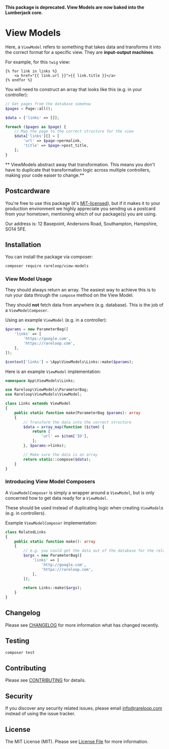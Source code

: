 **This package is deprecated. View Models are now baked into the Lumberjack core.**

# View Models

Here, a `ViewModel` refers to something that takes data and transforms it into the correct format for a specific view. They are **input-output machines**.

For example, for this `twig` view:

```twig
{% for link in links %}
    <a href="{{ link.url }}">{{ link.title }}</a>
{% endfor %}
```

You will need to construct an array that looks like this (e.g. in your controller):

```php
// Get pages from the database somehow
$pages = Page::all();

$data = ['links' => []];

foreach ($pages as $page) {
    // Map the page to the correct structure for the view
    $data['links'][] = [
        'url' => $page->permalink,
        'title' => $page->post_title,
    ];
}
```

**  ViewModels abstract away that transformation. This means you don't have to duplicate that transformation logic across multiple controllers, making your code eaiser to change.**

## Postcardware

You're free to use this package (it's [MIT-licensed](LICENSE.md)), but if it makes it to your production environment we highly appreciate you sending us a postcard from your hometown, mentioning which of our package(s) you are using.

Our address is: 12 Basepoint, Andersons Road, Southampton, Hampshire, SO14 5FE.

## Installation

You can install the package via composer:

```bash
composer require rareloop/view-models
```

### View Model Usage

They should always return an array. The easiest way to achieve this is to run your data through the `compose` method on the View Model.

They should **not** fetch data from anywhere (e.g. database). This is the job of a `ViewModelComposer`.

Using an example `ViewModel` (e.g. in a controller):

``` php
$params = new ParameterBag([
    'links' => [
        'https://google.com',
        'https://rareloop.com',
    ],
]);

$context['links'] = \App\ViewModels\Links::make($params);
```

Here is an example `ViewModel` implementation:

```php
namespace App\ViewModels\Links;

use Rareloop\ViewModels\ParameterBag;
use Rareloop\ViewModels\ViewModel;

class Links extends ViewModel
{
    public static function make(ParameterBag $params): array
    {
        // Transform the data into the correct structure
        $data = array_map(function ($item) {
            return [
                'url' => $item['ID'],
            ];
        }, $params->links);

        // Make sure the data is an array
        return static::compose($data);
    }
}
```

### Introducing View Model Composers

A `ViewModelComposer` is simply a wrapper around a `ViewModel`, but is only concerned how to get data ready for a `ViewModel`.

These should be used instead of duplicating logic when creating `ViewModel`s (e.g. in controllers).

Example `ViewModelComposer` implementation:

```php
class RelatedLinks
{
    public static function make(): array
    {
        // e.g. you could get the data out of the database for the related links for this page
        $args = new ParameterBag([
            'links' => [
                'http://google.com',
                'https://rareloop.com',
            ],
        ]);

        return Links::make($args);
    }
}
```

## Changelog

Please see [CHANGELOG](CHANGELOG.md) for more information what has changed recently.

## Testing

``` bash
composer test
```

## Contributing

Please see [CONTRIBUTING](CONTRIBUTING.md) for details.

## Security

If you discover any security related issues, please email info@rareloop.com instead of using the issue tracker.

## License

The MIT License (MIT). Please see [License File](LICENSE.md) for more information.
